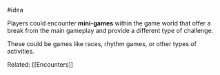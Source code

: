 #idea 

Players could encounter **mini-games** within the game world that offer a break from the main gameplay and provide a different type of challenge. 

These could be games like races, rhythm games, or other types of activities.

Related: [[Encounters]]
